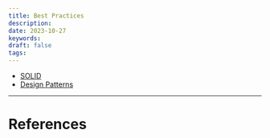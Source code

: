 ```yaml
---
title: Best Practices
description: 
date: 2023-10-27
keywords: 
draft: false
tags:
---
```

- [SOLID](/notes/computer/best-practices/solid)
- [Design Patterns](/notes/computer/best-practices/design-patterns)

---
# References
